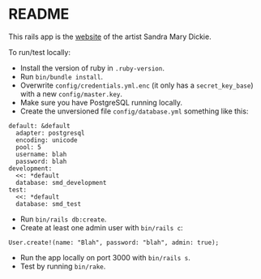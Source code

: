 # README

This rails app is the [website](https://sandradickie.co.uk/) of the artist Sandra Mary Dickie.

To run/test locally:

* Install the version of ruby in `.ruby-version`.
* Run `bin/bundle install`.
* Overwrite `config/credentials.yml.enc` (it only has a `secret_key_base`) with a new `config/master.key`.
* Make sure you have PostgreSQL running locally.
* Create the unversioned file `config/database.yml` something like this:
```
default: &default
  adapter: postgresql
  encoding: unicode
  pool: 5
  username: blah
  password: blah
development:
  <<: *default
  database: smd_development
test:
  <<: *default
  database: smd_test
```
* Run `bin/rails db:create`.
* Create at least one admin user with `bin/rails c`:
```
User.create!(name: "Blah", password: "blah", admin: true);
```
* Run the app locally on port 3000 with `bin/rails s`.
* Test by running `bin/rake`.
